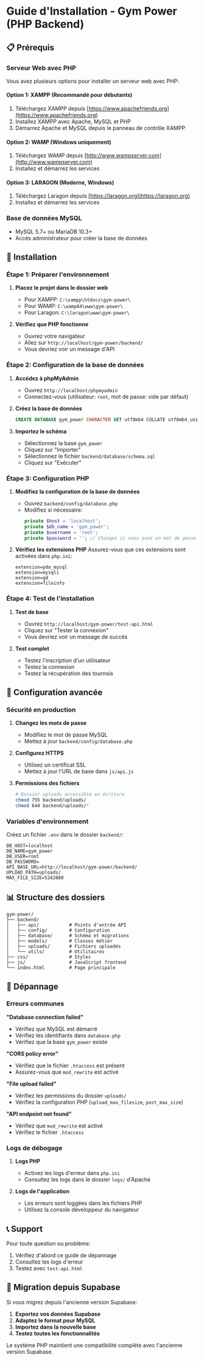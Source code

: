 # Guide d'Installation - Gym Power (PHP Backend)

## 📋 Prérequis

### Serveur Web avec PHP
Vous avez plusieurs options pour installer un serveur web avec PHP:

#### Option 1: XAMPP (Recommandé pour débutants)
1. Téléchargez XAMPP depuis [https://www.apachefriends.org](https://www.apachefriends.org)
2. Installez XAMPP avec Apache, MySQL et PHP
3. Démarrez Apache et MySQL depuis le panneau de contrôle XAMPP

#### Option 2: WAMP (Windows uniquement)
1. Téléchargez WAMP depuis [http://www.wampserver.com](http://www.wampserver.com)
2. Installez et démarrez les services

#### Option 3: LARAGON (Moderne, Windows)
1. Téléchargez Laragon depuis [https://laragon.org](https://laragon.org)
2. Installez et démarrez les services

### Base de données MySQL
- MySQL 5.7+ ou MariaDB 10.3+
- Accès administrateur pour créer la base de données

## 🚀 Installation

### Étape 1: Préparer l'environnement

1. **Placez le projet dans le dossier web**
   - Pour XAMPP: `C:\xampp\htdocs\gym-power\`
   - Pour WAMP: `C:\wamp64\www\gym-power\`
   - Pour Laragon: `C:\laragon\www\gym-power\`

2. **Vérifiez que PHP fonctionne**
   - Ouvrez votre navigateur
   - Allez sur `http://localhost/gym-power/backend/`
   - Vous devriez voir un message d'API

### Étape 2: Configuration de la base de données

1. **Accédez à phpMyAdmin**
   - Ouvrez `http://localhost/phpmyadmin`
   - Connectez-vous (utilisateur: `root`, mot de passe: vide par défaut)

2. **Créez la base de données**
   ```sql
   CREATE DATABASE gym_power CHARACTER SET utf8mb4 COLLATE utf8mb4_unicode_ci;
   ```

3. **Importez le schéma**
   - Sélectionnez la base `gym_power`
   - Cliquez sur "Importer"
   - Sélectionnez le fichier `backend/database/schema.sql`
   - Cliquez sur "Exécuter"

### Étape 3: Configuration PHP

1. **Modifiez la configuration de la base de données**
   - Ouvrez `backend/config/database.php`
   - Modifiez si nécessaire:
     ```php
     private $host = 'localhost';
     private $db_name = 'gym_power';
     private $username = 'root';
     private $password = ''; // Changez si vous avez un mot de passe
     ```

2. **Vérifiez les extensions PHP**
   Assurez-vous que ces extensions sont activées dans `php.ini`:
   ```
   extension=pdo_mysql
   extension=mysqli
   extension=gd
   extension=fileinfo
   ```

### Étape 4: Test de l'installation

1. **Test de base**
   - Ouvrez `http://localhost/gym-power/test-api.html`
   - Cliquez sur "Tester la connexion"
   - Vous devriez voir un message de succès

2. **Test complet**
   - Testez l'inscription d'un utilisateur
   - Testez la connexion
   - Testez la récupération des tournois

## 🔧 Configuration avancée

### Sécurité en production

1. **Changez les mots de passe**
   - Modifiez le mot de passe MySQL
   - Mettez à jour `backend/config/database.php`

2. **Configurez HTTPS**
   - Utilisez un certificat SSL
   - Mettez à jour l'URL de base dans `js/api.js`

3. **Permissions des fichiers**
   ```bash
   # Dossier uploads accessible en écriture
   chmod 755 backend/uploads/
   chmod 644 backend/uploads/*
   ```

### Variables d'environnement

Créez un fichier `.env` dans le dossier `backend/`:
```env
DB_HOST=localhost
DB_NAME=gym_power
DB_USER=root
DB_PASSWORD=
API_BASE_URL=http://localhost/gym-power/backend/
UPLOAD_PATH=uploads/
MAX_FILE_SIZE=5242880
```

## 📊 Structure des dossiers

```
gym-power/
├── backend/
│   ├── api/           # Points d'entrée API
│   ├── config/        # Configuration
│   ├── database/      # Schéma et migrations
│   ├── models/        # Classes métier
│   ├── uploads/       # Fichiers uploadés
│   └── utils/         # Utilitaires
├── css/               # Styles
├── js/                # JavaScript frontend
└── index.html         # Page principale
```

## 🐛 Dépannage

### Erreurs communes

**"Database connection failed"**
- Vérifiez que MySQL est démarré
- Vérifiez les identifiants dans `database.php`
- Vérifiez que la base `gym_power` existe

**"CORS policy error"**
- Vérifiez que le fichier `.htaccess` est présent
- Assurez-vous que `mod_rewrite` est activé

**"File upload failed"**
- Vérifiez les permissions du dossier `uploads/`
- Vérifiez la configuration PHP (`upload_max_filesize`, `post_max_size`)

**"API endpoint not found"**
- Vérifiez que `mod_rewrite` est activé
- Vérifiez le fichier `.htaccess`

### Logs de débogage

1. **Logs PHP**
   - Activez les logs d'erreur dans `php.ini`
   - Consultez les logs dans le dossier `logs/` d'Apache

2. **Logs de l'application**
   - Les erreurs sont loggées dans les fichiers PHP
   - Utilisez la console développeur du navigateur

## 📞 Support

Pour toute question ou problème:
1. Vérifiez d'abord ce guide de dépannage
2. Consultez les logs d'erreur
3. Testez avec `test-api.html`

## 🔄 Migration depuis Supabase

Si vous migrez depuis l'ancienne version Supabase:

1. **Exportez vos données Supabase**
2. **Adaptez le format pour MySQL**
3. **Importez dans la nouvelle base**
4. **Testez toutes les fonctionnalités**

Le système PHP maintient une compatibilité complète avec l'ancienne version Supabase.
